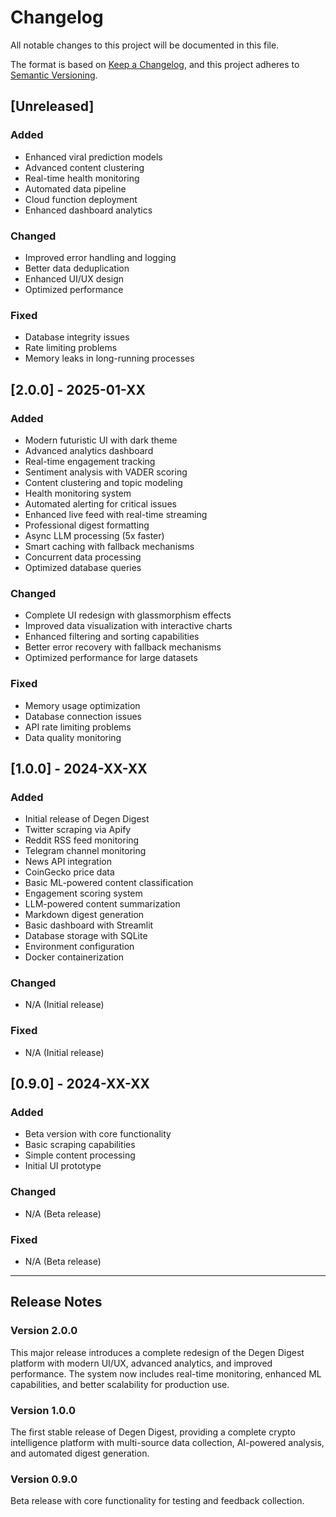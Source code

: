 # Changelog

All notable changes to this project will be documented in this file.

The format is based on [Keep a Changelog](https://keepachangelog.com/en/1.0.0/),
and this project adheres to [Semantic Versioning](https://semver.org/spec/v2.0.0.html).

## [Unreleased]

### Added
- Enhanced viral prediction models
- Advanced content clustering
- Real-time health monitoring
- Automated data pipeline
- Cloud function deployment
- Enhanced dashboard analytics

### Changed
- Improved error handling and logging
- Better data deduplication
- Enhanced UI/UX design
- Optimized performance

### Fixed
- Database integrity issues
- Rate limiting problems
- Memory leaks in long-running processes

## [2.0.0] - 2025-01-XX

### Added
- Modern futuristic UI with dark theme
- Advanced analytics dashboard
- Real-time engagement tracking
- Sentiment analysis with VADER scoring
- Content clustering and topic modeling
- Health monitoring system
- Automated alerting for critical issues
- Enhanced live feed with real-time streaming
- Professional digest formatting
- Async LLM processing (5x faster)
- Smart caching with fallback mechanisms
- Concurrent data processing
- Optimized database queries

### Changed
- Complete UI redesign with glassmorphism effects
- Improved data visualization with interactive charts
- Enhanced filtering and sorting capabilities
- Better error recovery with fallback mechanisms
- Optimized performance for large datasets

### Fixed
- Memory usage optimization
- Database connection issues
- API rate limiting problems
- Data quality monitoring

## [1.0.0] - 2024-XX-XX

### Added
- Initial release of Degen Digest
- Twitter scraping via Apify
- Reddit RSS feed monitoring
- Telegram channel monitoring
- News API integration
- CoinGecko price data
- Basic ML-powered content classification
- Engagement scoring system
- LLM-powered content summarization
- Markdown digest generation
- Basic dashboard with Streamlit
- Database storage with SQLite
- Environment configuration
- Docker containerization

### Changed
- N/A (Initial release)

### Fixed
- N/A (Initial release)

## [0.9.0] - 2024-XX-XX

### Added
- Beta version with core functionality
- Basic scraping capabilities
- Simple content processing
- Initial UI prototype

### Changed
- N/A (Beta release)

### Fixed
- N/A (Beta release)

---

## Release Notes

### Version 2.0.0
This major release introduces a complete redesign of the Degen Digest platform with modern UI/UX, advanced analytics, and improved performance. The system now includes real-time monitoring, enhanced ML capabilities, and better scalability for production use.

### Version 1.0.0
The first stable release of Degen Digest, providing a complete crypto intelligence platform with multi-source data collection, AI-powered analysis, and automated digest generation.

### Version 0.9.0
Beta release with core functionality for testing and feedback collection. 